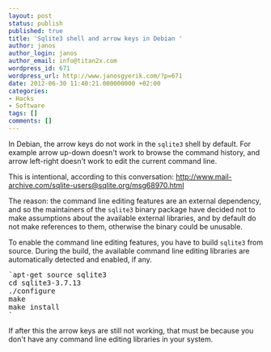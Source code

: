 ```yaml
---
layout: post
status: publish
published: true
title: 'Sqlite3 shell and arrow keys in Debian '
author: janos
author_login: janos
author_email: info@titan2x.com
wordpress_id: 671
wordpress_url: http://www.janosgyerik.com/?p=671
date: 2012-06-30 11:40:21.000000000 +02:00
categories:
- Hacks
- Software
tags: []
comments: []
---
```

In Debian, the arrow keys do not work in the `sqlite3` shell by default. For example arrow up-down doesn't work to browse the command history, and arrow left-right doesn't work to edit the current command line.

This is intentional, according to this conversation:
<a href="http://www.mail-archive.com/sqlite-users@sqlite.org/msg68970.html">http://www.mail-archive.com/sqlite-users@sqlite.org/msg68970.html</a>

The reason: the command line editing features are an external dependency, and so the maintainers of the `sqlite3` binary package have decided not to make assumptions about the available external libraries, and by default do not make references to them, otherwise the binary could be unusable.

To enable the command line editing features, you have to build `sqlite3` from source. During the build, the available command line editing libraries are automatically detected and enabled, if any.

<pre>`apt-get source sqlite3
cd sqlite3-3.7.13
./configure
make
make install
`</pre>

If after this the arrow keys are still not working, that must be because you don't have any command line editing libraries in your system.
